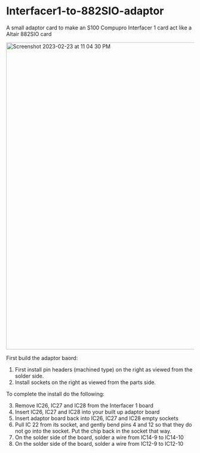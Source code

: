 # Interfacer1-to-882SIO-adaptor
A small adaptor card to make an S100 Compupro Interfacer 1 card act like a Altair 882SIO card

<img width="820" alt="Screenshot 2023-02-23 at 11 04 30 PM" src="https://user-images.githubusercontent.com/61561950/220876731-1ecf25c7-e663-424d-a691-065eca725a0e.png">

First build the adaptor baord:
1) First install pin headers (machined type) on the right as viewed from the solder side.
2) Install sockets on the right as viewed from the parts side.

To complete the install do the following:

3) Remove IC26, IC27 and IC28 from the Interfacer 1 board 
4) Insert IC26, IC27 and IC28 into your built up adaptor board
5) Insert adaptor board back into IC26, IC27 and IC28 empty sockets
6) Pull IC 22 from its socket, and gently bend pins 4 and 12 so that they do not go into the socket. Put the chip back in the socket that way.
7) On the solder side of the board, solder a wire from IC14-9 to IC14-10
8) On the solder side of the board, solder a wire from IC12-9 to IC12-10
